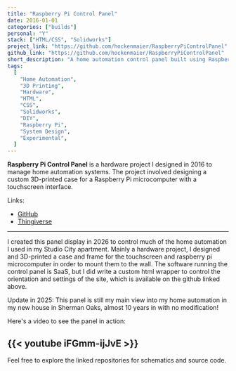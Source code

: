 ```yaml
---
title: "Raspberry Pi Control Panel"
date: 2016-01-01
categories: ["builds"]
personal: "Y"
stack: ["HTML/CSS", "Solidworks"]
project_link: "https://github.com/hockenmaier/RaspberryPiControlPanel"
github_link: "https://github.com/hockenmaier/RaspberryPiControlPanel"
short_description: "A home automation control panel built using Raspberry Pi and 3D-printed components."
tags:
  [
    "Home Automation",
    "3D Printing",
    "Hardware",
    "HTML",
    "CSS",
    "Solidworks",
    "DIY",
    "Raspberry Pi",
    "System Design",
    "Experimental",
  ]
---
```


**Raspberry Pi Control Panel** is a hardware project I designed in 2016 to manage home automation systems. The project involved designing a custom 3D-printed case for a Raspberry Pi microcomputer with a touchscreen interface.

Links:

- [GitHub](https://github.com/hockenmaier/RaspberryPiControlPanel)
- [Thingiverse](https://www.thingiverse.com/thing:2524560)

---

I created this panel display in 2026 to control much of the home automation I used in my Studio City apartment. Mainly a hardware project, I designed and 3D-printed a case and frame for the touchscreen and raspberry pi microcomputer in order to mount them to the wall. The software running the control panel is SaaS, but I did write a custom html wrapper to control the orientation and settings of the site, which is available on the github linked above.

Update in 2025: This panel is still my main view into my home automation in my new house in Sherman Oaks, almost 10 years in with no modification!

Here's a video to see the panel in action:

## {{< youtube iFGmm-ijJvE >}}

Feel free to explore the linked repositories for schematics and source code.
